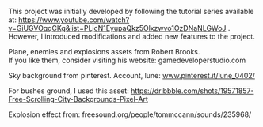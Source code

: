 This project was initially developed by following the tutorial series available at: https://www.youtube.com/watch?v=GiUGVOqqCKg&list=PLjcN1EyupaQkz5Olxzwvo1OzDNaNLGWoJ .
However, I introduced modifications and added new features to the project.

Plane, enemies and explosions assets from Robert Brooks.  
If you like them, consider visiting his website: gamedeveloperstudio.com

Sky background from pinterest. 
Account, lune: www.pinterest.it/lune_0402/

For bushes ground, I used this asset:
https://dribbble.com/shots/19571857-Free-Scrolling-City-Backgrounds-Pixel-Art

Explosion effect from: freesound.org/people/tommccann/sounds/235968/
